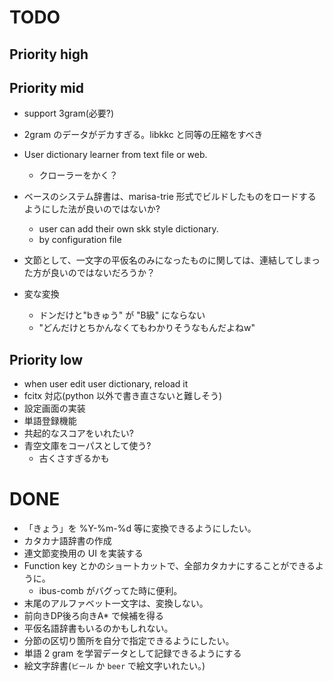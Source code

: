 # TODO

## Priority high


## Priority mid

- support 3gram(必要?)
- 2gram のデータがデカすぎる。libkkc と同等の圧縮をすべき
- User dictionary learner from text file or web.
  - クローラーをかく？
- ベースのシステム辞書は、marisa-trie 形式でビルドしたものをロードするようにした法が良いのではないか?
  - user can add their own skk style dictionary.
  - by configuration file
- 文節として、一文字の平仮名のみになったものに関しては、連結してしまった方が良いのではないだろうか？

- 変な変換
  - ドンだけと"bきゅう" が "B級" にならない
  - "どんだけとちかんなくてもわかりそうなもんだよねw"

## Priority low

- when user edit user dictionary, reload it
- fcitx 対応(python 以外で書き直さないと難しそう)
- 設定画面の実装
- 単語登録機能
- 共起的なスコアをいれたい?
- 青空文庫をコーパスとして使う?
  - 古くさすぎるかも

# DONE

- 「きょう」を %Y-%m-%d 等に変換できるようにしたい。
- カタカナ語辞書の作成
- 連文節変換用の UI を実装する
- Function key とかのショートカットで、全部カタカナにすることができるように。
  - ibus-comb がバグってた時に便利。
- 末尾のアルファベット一文字は、変換しない。
- 前向きDP後ろ向きA* で候補を得る
- 平仮名語辞書もいるのかもしれない。
- 分節の区切り箇所を自分で指定できるようにしたい。
- 単語 2 gram を学習データとして記録できるようにする
- 絵文字辞書(`ビール` か `beer` で絵文字いれたい。)
